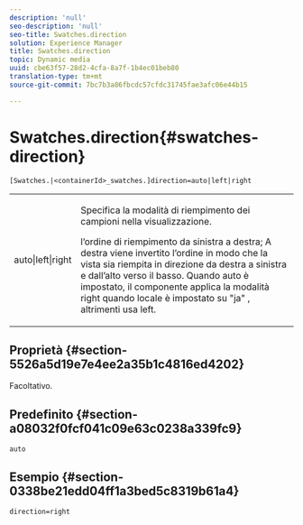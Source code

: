 ```yaml
---
description: 'null'
seo-description: 'null'
seo-title: Swatches.direction
solution: Experience Manager
title: Swatches.direction
topic: Dynamic media
uuid: cbe63f57-28d2-4cfa-8a7f-1b4ec01beb80
translation-type: tm+mt
source-git-commit: 7bc7b3a86fbcdc57cfdc31745fae3afc06e44b15

---
```



# Swatches.direction{#swatches-direction}

`[Swatches.|<containerId>_swatches.]direction=auto|left|right`

<table id="table_8DA8AC17A6FB4EC09DC9384B812D841C"> 
 <tbody> 
  <tr> 
   <td colname="col1"> <p> <span class="codeph"> auto|left|right </span> </p> </td> 
   <td colname="col2"> <p> Specifica la modalità di riempimento dei campioni nella visualizzazione. </p> <p> <span class="codeph"> l’ordine di riempimento da sinistra </span> a destra; A <span class="codeph"> destra </span> viene invertito l’ordine in modo che la vista sia riempita in direzione da destra a sinistra e dall’alto verso il basso. Quando <span class="codeph"> auto </span> è impostato, il componente applica la modalità right quando locale è impostato su <span class="codeph"> "ja" </span>, altrimenti usa left. </p> </td> 
  </tr> 
 </tbody> 
</table>

## Proprietà {#section-5526a5d19e7e4ee2a35b1c4816ed4202}

Facoltativo.

## Predefinito {#section-a08032f0fcf041c09e63c0238a339fc9}

`auto`

## Esempio {#section-0338be21edd04ff1a3bed5c8319b61a4}

`direction=right`
